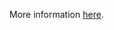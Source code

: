 More information [here](https://docs.prismacloud.io/en/enterprise-edition/policy-reference/aws-policies/elastisearch-policies/elasticsearch-7).
